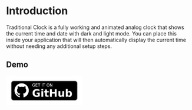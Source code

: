 # Introduction

Traditional Clock is a fully working and animated analog clock that shows the current time and date with dark and light mode. You can place this inside your application that will then automatically display the current time without needing any additional setup steps.

## Demo


[<img src="https://raw.githubusercontent.com/deckerst/common/main/assets/get-it-on-github.png" alt="Get it on GitHub" height="80">](https://sadman-shahriar.github.io/traditional-clock/)
